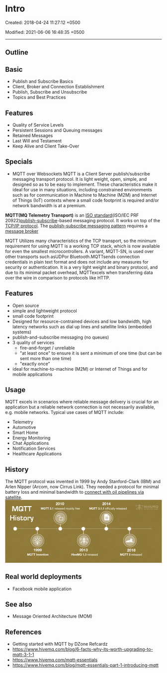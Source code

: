 # Intro

Created: 2018-04-24 11:27:12 +0500

Modified: 2021-06-06 16:48:35 +0500

---

## Outline

## Basic

- Publish and Subscribe Basics
- Client, Broker and Connection Establishment
- Publish, Subscribe and Unsubscribe
- Topics and Best Practices

## Features

- Quality of Service Levels
- Persistent Sessions and Queuing messages
- Retained Messages
- Last Will and Testament
- Keep Alive and Client Take-Over

## Specials

- MQTT over Websockets
MQTT is a Client Server publish/subscribe messaging transport protocol. It is light weight, open, simple, and designed so as to be easy to implement. These characteristics make it ideal for use in many situations, including constrained environments such as for communication in Machine to Machine (M2M) and Internet of Things (IoT) contexts where a small code footprint is required and/or network bandwidth is at a premium.

**MQTT(MQ Telemetry Transport)** is an [ISO standard](https://en.wikipedia.org/wiki/International_Organization_for_Standardization)(ISO/IEC PRF 20922)[publish-subscribe](https://en.wikipedia.org/wiki/Publish%E2%80%93subscribe_pattern)-based messaging protocol. It works on top of the [TCP/IP protocol](https://en.wikipedia.org/wiki/TCP/IP). The [publish-subscribe messaging pattern](https://en.wikipedia.org/wiki/Publish%E2%80%93subscribe_pattern) requires a [message broker](https://en.wikipedia.org/wiki/Message_broker)

MQTT Utilizes many characteristics of the TCP transport, so the minimum requirement for using MQTT is a working TCP stack, which is now available for even the smallest microcontrollers. A variant, MQTT-SN, is used over other transports such asUDPor Bluetooth.MQTTsends connection credentials in plain text format and does not include any measures for security or authentication.
It is a very light weight and binary protocol, and due to its minimal packet overhead, MQTTexcels when transferring data over the wire in comparison to protocols like HTTP.

## Features

- Open source
- simple and lightweight protocol
- small code footprint
- Designed for resource-contrained devices and low bandwidth, high latency networks such as dial up lines and satellite links (embedded systems)
- publish-and-subscribe messaging (no queues)
- 3 quality of services
  - fire-and-forget / unreliable
  - "at least once" to ensure it is sent a minimum of one time (but can be sent more than one time)
  - "exactly once"
- ideal for machine-to-machine (M2M) or Internet of Things and for mobile applications

## Usage

MQTT excels in scenarios where reliable message delivery is crucial for an application but a reliable network connection is not necessarily available, e.g. mobile networks. Typical use cases of MQTT include:

- Telemetry
- Automotive
- Smart Home
- Energy Monitoring
- Chat Applications
- Notification Services
- Healthcare Applications

## History

The MQTT protocol was invented in 1999 by Andy Stanford-Clark (IBM) and Arlen Nipper (Arcom, now Cirrus Link). They needed a protocol for minimal battery loss and minimal bandwidth to [connect with oil pipelines via satellite](http://www.ibm.com/podcasts/software/websphere/connectivity/piper_diaz_nipper_mq_tt_11182011.pdf).
![image](media/Intro-image1.png)

## Real world deployments

- Facebook mobile application

## See also

- Message Oriented Architecture (MOM)

## References

- Getting started with MQTT by DZone Refcardz
- <https://www.hivemq.com/blog/6-facts-why-its-worth-upgrading-to-mqtt-3-1-1>
- <https://www.hivemq.com/mqtt-essentials>
- <https://www.hivemq.com/blog/mqtt-essentials-part-1-introducing-mqtt>
